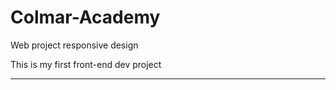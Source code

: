 # Colmar-Academy
Web project responsive design

This is my first front-end dev project

--------------------------------------
